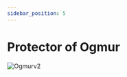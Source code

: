 ```yaml
---
sidebar_position: 5
---
```


# Protector of Ogmur

![Ogmurv2](https://vwiki.valorserver.com/api/item/picture/protector%20of%20ogmur)
